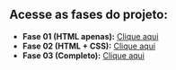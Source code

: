 ## Acesse as fases do projeto:

- **Fase 01 (HTML apenas):** [Clique aqui](https://tavin2k.github.io/projetoperfildoaluno/fase01.html)
- **Fase 02 (HTML + CSS):** [Clique aqui](https://tavin2k.github.io/projetoperfildoaluno/index2.html)
- **Fase 03 (Completo):** [Clique aqui](https://tavin2k.github.io/projetoperfildoaluno/indexp3.html)
